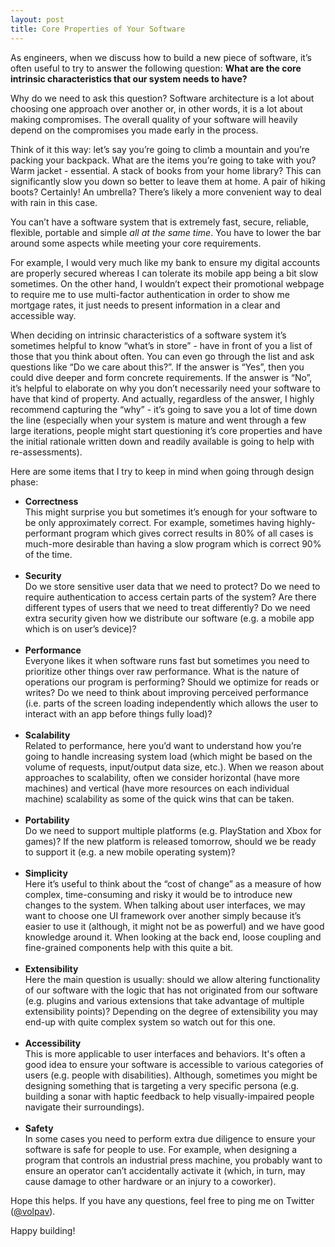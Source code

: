 ```yaml
---
layout: post
title: Core Properties of Your Software
---
```


As engineers, when we discuss how to build a new piece of software, it’s often useful to try to answer the following question: **What are the core intrinsic characteristics that our system needs to have?**

Why do we need to ask this question? Software architecture is a lot about choosing one approach over another or, in other words, it is a lot about making compromises. The overall quality of your software will heavily depend on the compromises you made early in the process.

Think of it this way: let’s say you’re going to climb a mountain and you’re packing your backpack. What are the items you’re going to take with you? Warm jacket - essential. A stack of books from your home library? This can significantly slow you down so better to leave them at home. A pair of hiking boots? Certainly! An umbrella? There’s likely a more convenient way to deal with rain in this case.

You can’t have a software system that is extremely fast, secure, reliable, flexible, portable and simple _all at the same time_. You have to lower the bar around some aspects while meeting your core requirements.

For example, I would very much like my bank to ensure my digital accounts are properly secured whereas I can tolerate its mobile app being a bit slow sometimes. On the other hand, I wouldn’t expect their promotional webpage to require me to use multi-factor authentication in order to show me mortgage rates, it just needs to present information in a clear and accessible way.

When deciding on intrinsic characteristics of a software system it’s sometimes helpful to know “what’s in store” - have in front of you a list of those that you think about often. You can even go through the list and ask questions like “Do we care about this?”. If the answer is “Yes”, then you could dive deeper and form concrete requirements. If the answer is “No”, it’s helpful to elaborate on why you don’t necessarily need your software to have that kind of property. And actually, regardless of the answer, I highly recommend capturing the “why” - it’s going to save you a lot of time down the line (especially when your system is mature and went through a few large iterations, people might start questioning it’s core properties and have the initial rationale written down and readily available is going to help with re-assessments).

Here are some items that I try to keep in mind when going through design phase:

- **Correctness**<br />
This might surprise you but sometimes it’s enough for your software to be only approximately correct. For example, sometimes having highly-performant program which gives correct results in 80% of all cases is much-more desirable than having a slow program which is correct 90% of the time.<br /><br />
- **Security**<br />
  Do we store sensitive user data that we need to protect? Do we need to require authentication to access certain parts of the system? Are there different types of users that we need to treat differently? Do we need extra security given how we distribute our software (e.g. a mobile app which is on user’s device)?<br /><br />
- **Performance**<br />
Everyone likes it when software runs fast but sometimes you need to prioritize other things over raw performance. What is the nature of operations our program is performing? Should we optimize for reads or writes? Do we need to think about improving perceived performance (i.e. parts of the screen loading independently which allows the user to interact with an app before things fully load)?<br /><br />
- **Scalability**<br />
Related to performance, here you’d want to understand how you’re going to handle increasing system load (which might be based on the volume of requests, input/output data size, etc.). When we reason about approaches to scalability, often we consider horizontal (have more machines) and vertical (have more resources on each individual machine) scalability as some of the quick wins that can be taken.<br /><br />
- **Portability**<br />
Do we need to support multiple platforms (e.g. PlayStation and Xbox for games)? If the new platform is released tomorrow, should we be ready to support it (e.g. a new mobile operating system)?<br /><br />
- **Simplicity**<br />
Here it’s useful to think about the “cost of change” as a measure of how complex, time-consuming and risky it would be to introduce new changes to the system. When talking about user interfaces, we may want to choose one UI framework over another simply because it’s easier to use it (although, it might not be as powerful) and we have good knowledge around it. When looking at the back end, loose coupling and fine-grained components help with this quite a bit.<br /><br />
- **Extensibility**<br />
Here the main question is usually: should we allow altering functionality of our software with the logic that has not originated from our software (e.g. plugins and various extensions that take advantage of multiple extensibility points)? Depending on the degree of extensibility you may end-up with quite complex system so watch out for this one.<br /><br />
- **Accessibility**<br />
This is more applicable to user interfaces and behaviors. It's often a good idea to ensure your software is accessible to various categories of users (e.g. people with disabilities). Although, sometimes you might be designing something that is targeting a very specific persona (e.g. building a sonar with haptic feedback to help visually-impaired people navigate their surroundings).<br /><br />
- **Safety**<br />
In some cases you need to perform extra due diligence to ensure your software is safe for people to use. For example, when designing a program that controls an industrial press machine, you probably want to ensure an operator can’t accidentally activate it (which, in turn, may cause damage to other hardware or an injury to a coworker).

Hope this helps. If you have any questions, feel free to ping me on Twitter ([@volpav](https://twitter.com/volpav)).

Happy building!

